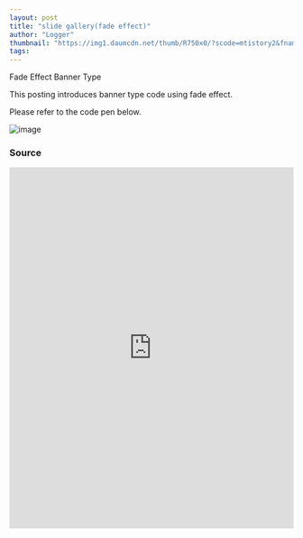 ```yaml
---
layout: post
title: "slide gallery(fade effect)"
author: "Logger"
thumbnail: "https://img1.daumcdn.net/thumb/R750x0/?scode=mtistory2&fname=https%3A%2F%2Ft1.daumcdn.net%2Fcfile%2Ftistory%2F23309C3C58BFBDAC24"
tags: 
---
```



Fade Effect Banner Type

This posting introduces banner type code using fade effect.

Please refer to the code pen below.

![image](https://t1.daumcdn.net/cfile/tistory/23309C3C58BFBDAC24)

### Source

<iframe allowfullscreen="true" allowpaymentrequest="true" allowtransparency="true" class="cp_embed_iframe " frameborder="0" height="640" width="100%" name="cp_embed_1" scrolling="no" src="https://codepen.io/jaehee/embed/jBVXrx?height=640&amp;theme-id=19458&amp;slug-hash=jBVXrx&amp;default-tab=js%2Cresult&amp;user=jaehee&amp;embed-version=2&amp;pen-title=%ED%8E%98%EC%9D%B4%EB%93%9C%20%ED%9A%A8%EA%B3%BC%20%EA%B0%A4%EB%9F%AC%EB%A6%AC&amp;name=cp_embed_1" style="width: 100%; overflow:hidden; display:block;" title="페이드 효과 갤러리" loading="lazy" id="cp_embed_jBVXrx"></iframe>